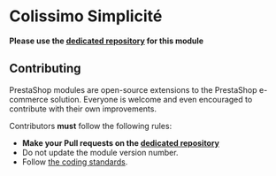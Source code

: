 # Colissimo Simplicité

**Please use the [dedicated repository][1] for this module**

## Contributing

PrestaShop modules are open-source extensions to the PrestaShop e-commerce solution. Everyone is welcome and even encouraged to contribute with their own improvements.

Contributors **must** follow the following rules:

* **Make your Pull requests on the [dedicated repository][1]** 
* Do not update the module version number.
* Follow [the coding standards][2].

[1]: https://github.com/quadra-informatique/SoColissimo-Prestashop
[2]: http://doc.prestashop.com/display/PS16/Coding+Standards
